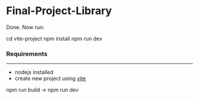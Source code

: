 # Final-Project-Library

Done. Now run:

cd vite-project
npm install
npm run dev

### Requirements

---

- nodejs installed
- create new project using [vite](https://vitejs.dev/guide/)

npm run build -> npm run dev
